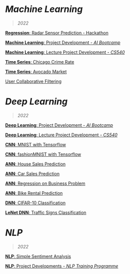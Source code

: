 # *Machine Learning*
> *2022*

[**Regression**: Radar Sensor Prediction - Hackathon](https://github.com/hchoi256/lg-ai-auto-driving-radar-sensor/blob/main/%5BSubmission%5D_Multioutput%20LinearRegression.ipynb)

[**Machine Learning**: Project Development - *AI Bootcamp*](https://github.com/hchoi256/ai-boot-camp/tree/main/ai/machine-learning)

[**Machine Learning**: Lecture Project Development - *CS540*](https://github.com/hchoi256/cs540-AI)

[**Time Series**: Chicago Crime Rate](https://github.com/hchoi256/machine-learning-development/blob/main/Project%203%20-%20Predict%20Crime%20Rate%20in%20Chicago.ipynb)

[**Time Series**: Avocado Market](https://github.com/hchoi256/machine-learning-development/blob/main/Project%204%20-%20Avocado%20Prices%20Prediction.ipynb)

[User Collaborative Filtering](https://github.com/hchoi256/machine-learning-development/blob/main/Project%208%20-%20Movie%20Recommender%20System.ipynb)

# *Deep Learning*
> *2022*

[**Deep Learning**: Project Development - *AI Bootcamp*](https://github.com/hchoi256/ai-boot-camp/tree/main/ai/deep-learning)

[**Deep Learning**: Lecture Project Development - *CS540*](https://github.com/hchoi256/cs540-AI)

[**CNN**: MNIST with Tensorflow](https://github.com/hchoi256/ai-workspace/blob/main/codes/MNIST-with-tensorflow.ipynb)

[**CNN**: fashionMNIST with Tensorflow](https://hchoi256.github.io/dl/dl-cnn-classification-fashionMNIST/)

[**ANN**: House Sales Prediction](https://hchoi256.github.io/dl/dl-ann-house-sales-prediction/)

[**ANN**: Car Sales Prediction](https://github.com/hchoi256/machine-learning-development/blob/main/Project%201%20-%20Car%20Purchase%20Amount%20Predictions%20Using%20ANNs.ipynb)

[**ANN**: Regression on Business Problem](https://github.com/hchoi256/ai-workspace/blob/main/codes/artificial_neural_network.ipynb)

[**ANN**: Bike Rental Prediction](https://hchoi256.github.io/dl/dl-ann-for-bike-rentals-prediction/)

[**DNN**: CIFAR-10 Classification](https://github.com/hchoi256/machine-learning-development/blob/main/Project%202%20-%20CiFAR-10%20Images%20Classification%20Using%20CNNs.ipynb)

[**LeNet DNN**: Traffic Signs Classification](https://github.com/hchoi256/machine-learning-development/blob/main/Project%205%20-%20Traffic%20Sign%20Classification%20Using%20LeNet%20Network%20in%20Keras.ipynb)

# *NLP*
> *2022*

[**NLP**: Simple Sentiment Analysis](https://github.com/hchoi256/ai-boot-camp/blob/main/ai/nlp/natural_language_processing.ipynb)

[**NLP**: Project Developments - *NLP Training Programme*](https://hchoi256.github.io/categories/#nlp)

